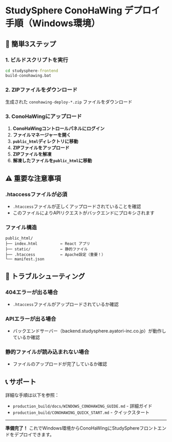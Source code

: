 # StudySphere ConoHaWing デプロイ手順（Windows環境）

## 🚀 簡単3ステップ

### 1. ビルドスクリプトを実行

```cmd
cd studysphere-frontend
build-conohawing.bat
```

### 2. ZIPファイルをダウンロード

生成された `conohawing-deploy-*.zip` ファイルをダウンロード

### 3. ConoHaWingにアップロード

1. **ConoHaWingコントロールパネルにログイン**
2. **ファイルマネージャーを開く**
3. **`public_html`ディレクトリに移動**
4. **ZIPファイルをアップロード**
5. **ZIPファイルを解凍**
6. **解凍したファイルを`public_html`に移動**

## ⚠️ 重要な注意事項

### .htaccessファイルが必須
- `.htaccess`ファイルが正しくアップロードされていることを確認
- このファイルによりAPIリクエストがバックエンドにプロキシされます

### ファイル構造
```
public_html/
├── index.html          ← React アプリ
├── static/             ← 静的ファイル
├── .htaccess           ← Apache設定（重要！）
└── manifest.json
```

## 🔧 トラブルシューティング

### 404エラーが出る場合
- `.htaccess`ファイルがアップロードされているか確認

### APIエラーが出る場合
- バックエンドサーバー（backend.studysphere.ayatori-inc.co.jp）が動作しているか確認

### 静的ファイルが読み込まれない場合
- ファイルのアップロードが完了しているか確認

## 📞 サポート

詳細な手順は以下を参照：
- `production_build/docs/WINDOWS_CONOHAWING_GUIDE.md` - 詳細ガイド
- `production_build/CONOHAWING_QUICK_START.md` - クイックスタート

---

**準備完了！** これでWindows環境からConoHaWingにStudySphereフロントエンドをデプロイできます。
